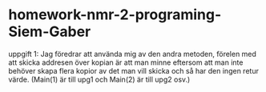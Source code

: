# homework-nmr-2-programing-Siem-Gaber

uppgift 1: Jag föredrar att använda mig av den andra metoden, förelen med att skicka addresen över kopian är att man minne eftersom att man inte behöver skapa flera kopior av det man vill skicka och så har den ingen retur värde.
(Main(1) är till upg1 och Main(2) är till upg2 osv.)

